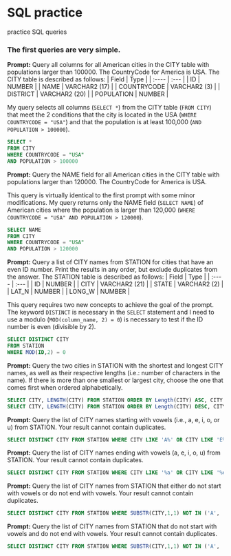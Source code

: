 # SQL practice
practice SQL queries

### The first queries are very simple.
**Prompt:** Query all columns for all American cities in the CITY table with populations larger than 100000. The CountryCode for America is USA. The CITY table is described as follows:
| Field | Type |
| :---- | :--- |
| ID | NUMBER |
| NAME | VARCHAR2 (17) |
| COUNTRYCODE | VARCHAR2 (3) |
| DISTRICT | VARCHAR2 (20) |
| POPULATION | NUMBER |

My query selects all columns (`SELECT *`) from the CITY table (`FROM CITY`) that meet the 2 conditions that the city is located in the USA (`WHERE COUNTRYCODE = "USA"`) and that the population is at least 100,000 (`AND POPULATION > 100000`).
```sql
SELECT *
FROM CITY
WHERE COUNTRYCODE = "USA"
AND POPULATION > 100000
```
**Prompt:** Query the NAME field for all American cities in the CITY table with populations larger than 120000. The CountryCode for America is USA.

This query is virtually identical to the first prompt with some minor modifications. My query returns only the NAME field (`SELECT NAME`) of American cities where the population is larger than 120,000 (`WHERE COUNTRYCODE = "USA" AND POPULATION > 120000`).
```sql
SELECT NAME
FROM CITY
WHERE COUNTRYCODE = "USA"
AND POPULATION > 120000
```

**Prompt:** Query a list of CITY names from STATION for cities that have an even ID number. Print the results in any order, but exclude duplicates from the answer.
The STATION table is described as follows:
| Field | Type |
| :---- | :--- |
| ID | NUMBER |
| CITY | VARCHAR2 (21) |
| STATE | VARCHAR2 (2) |
| LAT_N | NUMBER |
| LONG_W | NUMBER |

This query requires two new concepts to achieve the goal of the prompt. The keyword `DISTINCT` is necessary in the `SELECT` statement and I need to use a modulo (`MOD(column_name, 2) = 0`) is necessary to test if the ID number is even (divisible by 2).
```sql
SELECT DISTINCT CITY
FROM STATION
WHERE MOD(ID,2) = 0
```

**Prompt:** Query the two cities in STATION with the shortest and longest CITY names, as well as their respective lengths (i.e.: number of characters in the name). If there is more than one smallest or largest city, choose the one that comes first when ordered alphabetically. 
```sql
SELECT CITY, LENGTH(CITY) FROM STATION ORDER BY Length(CITY) ASC, CITY limit 1;
SELECT CITY, LENGTH(CITY) FROM STATION ORDER BY Length(CITY) DESC, CITY limit 1;
```

**Prompt:** Query the list of CITY names starting with vowels (i.e., a, e, i, o, or u) from STATION. Your result cannot contain duplicates.

```sql
SELECT DISTINCT CITY FROM STATION WHERE CITY LIKE 'A%' OR CITY LIKE 'E%' OR CITY LIKE 'I%' OR CITY LIKE 'O%' OR CITY LIKE 'U%';
```

**Prompt:** Query the list of CITY names ending with vowels (a, e, i, o, u) from STATION. Your result cannot contain duplicates.

```sql
SELECT DISTINCT CITY FROM STATION WHERE CITY LIKE '%a' OR CITY LIKE '%e' OR CITY LIKE '%i' OR CITY LIKE '%o' OR CITY LIKE '%u';
```

**Prompt:** Query the list of CITY names from STATION that either do not start with vowels or do not end with vowels. Your result cannot contain duplicates.

```sql
SELECT DISTINCT CITY FROM STATION WHERE SUBSTR(CITY,1,1) NOT IN ('A', 'E', 'I', 'O', 'U') OR SUBSTR(CITY,LENGTH(CITY),1) NOT IN ('a', 'e', 'i', 'o', 'u');
```

**Prompt:** Query the list of CITY names from STATION that do not start with vowels and do not end with vowels. Your result cannot contain duplicates.

```sql
SELECT DISTINCT CITY FROM STATION WHERE SUBSTR(CITY,1,1) NOT IN ('A', 'E', 'I', 'O', 'U')AND SUBSTR(CITY,LENGTH(CITY),1) NOT IN ('a', 'e', 'i', 'o', 'u');
```
